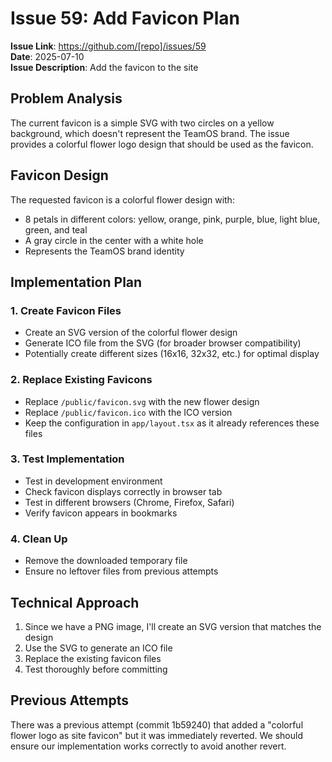 # Issue 59: Add Favicon Plan

**Issue Link**: https://github.com/[repo]/issues/59  
**Date**: 2025-07-10  
**Issue Description**: Add the favicon to the site

## Problem Analysis

The current favicon is a simple SVG with two circles on a yellow background, which doesn't represent the TeamOS brand. The issue provides a colorful flower logo design that should be used as the favicon.

## Favicon Design

The requested favicon is a colorful flower design with:
- 8 petals in different colors: yellow, orange, pink, purple, blue, light blue, green, and teal
- A gray circle in the center with a white hole
- Represents the TeamOS brand identity

## Implementation Plan

### 1. Create Favicon Files
- Create an SVG version of the colorful flower design
- Generate ICO file from the SVG (for broader browser compatibility)
- Potentially create different sizes (16x16, 32x32, etc.) for optimal display

### 2. Replace Existing Favicons
- Replace `/public/favicon.svg` with the new flower design
- Replace `/public/favicon.ico` with the ICO version
- Keep the configuration in `app/layout.tsx` as it already references these files

### 3. Test Implementation
- Test in development environment
- Check favicon displays correctly in browser tab
- Test in different browsers (Chrome, Firefox, Safari)
- Verify favicon appears in bookmarks

### 4. Clean Up
- Remove the downloaded temporary file
- Ensure no leftover files from previous attempts

## Technical Approach

1. Since we have a PNG image, I'll create an SVG version that matches the design
2. Use the SVG to generate an ICO file
3. Replace the existing favicon files
4. Test thoroughly before committing

## Previous Attempts

There was a previous attempt (commit 1b59240) that added a "colorful flower logo as site favicon" but it was immediately reverted. We should ensure our implementation works correctly to avoid another revert.